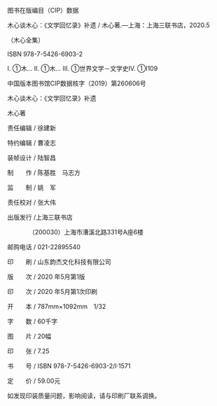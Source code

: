    

图书在版编目（CIP）数据

木心谈木心：《文学回忆录》补遗 / 木心著.—上海：上海三联书店，2020.5

（木心全集）

ISBN 978-7-5426-6903-2

Ⅰ. ①木… Ⅱ. ①木… Ⅲ. ①世界文学－文学史Ⅳ. ①I109

中国版本图书馆CIP数据核字（2019）第260606号

  

木心谈木心：《文学回忆录》补遗  

木心著  

责任编辑 / 徐建新

特约编辑 / 曹凌志

装帧设计 / 陆智昌

制　　作 / 陈基胜　马志方

监　　制 / 姚　军

责任校对 / 张大伟

  

出版发行 /上海三联书店

　　　　（200030）上海市漕溪北路331号A座6楼

邮购电话 / 021-22895540

印　　刷 / 山东韵杰文化科技有限公司

  

版　　次 / 2020 年5月第1版

印　　次 / 2020 年5月第1次印刷

开　　本 / 787mm×1092mm　1/32

字　　数 / 60千字

图　　片 / 20幅

印　　张 / 7.25

书　　号 / ISBN 978-7-5426-6903-2/I·1571

定　　价 / 59.00元

  

如发现印装质量问题，影响阅读，请与印刷厂联系调换。